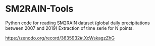 # SM2RAIN-Tools
Python code for reading SM2RAIN dataset (global daily precipitations between 2007 and 2019)
Extraction of time serie for N points.

https://zenodo.org/record/3635932#.XoWskagzZhG

